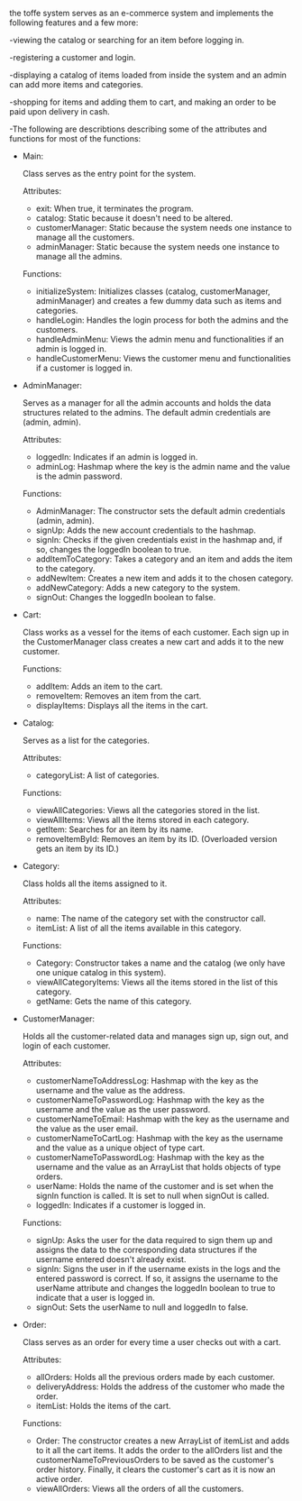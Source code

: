 the toffe system serves as an e-commerce system and implements the following features and a few more:

-viewing the catalog or searching for an item before logging in.

-registering a customer and login.

-displaying a catalog of items loaded from inside the system and an admin can add more items and categories.

-shopping for items and adding them to cart, and making an order to be paid upon delivery in cash.

-The following are describtions describing some of the attributes and functions for most of the functions:


- Main:

  Class serves as the entry point for the system.

  Attributes:
    - exit: When true, it terminates the program.
    - catalog: Static because it doesn't need to be altered.
    - customerManager: Static because the system needs one instance to manage all the customers.
    - adminManager: Static because the system needs one instance to manage all the admins.

  Functions:
    - initializeSystem: Initializes classes (catalog, customerManager, adminManager) and creates a few dummy data such as items and categories.
    - handleLogin: Handles the login process for both the admins and the customers.
    - handleAdminMenu: Views the admin menu and functionalities if an admin is logged in.
    - handleCustomerMenu: Views the customer menu and functionalities if a customer is logged in.

- AdminManager:

  Serves as a manager for all the admin accounts and holds the data structures related to the admins. The default admin credentials are (admin, admin).

  Attributes:
    - loggedIn: Indicates if an admin is logged in.
    - adminLog: Hashmap where the key is the admin name and the value is the admin password.

  Functions:
    - AdminManager: The constructor sets the default admin credentials (admin, admin).
    - signUp: Adds the new account credentials to the hashmap.
    - signIn: Checks if the given credentials exist in the hashmap and, if so, changes the loggedIn boolean to true.
    - addItemToCategory: Takes a category and an item and adds the item to the category.
    - addNewItem: Creates a new item and adds it to the chosen category.
    - addNewCategory: Adds a new category to the system.
    - signOut: Changes the loggedIn boolean to false.

- Cart:

  Class works as a vessel for the items of each customer. Each sign up in the CustomerManager class creates a new cart and adds it to the new customer.

  Functions:
    - addItem: Adds an item to the cart.
    - removeItem: Removes an item from the cart.
    - displayItems: Displays all the items in the cart.

- Catalog:

  Serves as a list for the categories.

  Attributes:
    - categoryList: A list of categories.

  Functions:
    - viewAllCategories: Views all the categories stored in the list.
    - viewAllItems: Views all the items stored in each category.
    - getItem: Searches for an item by its name.
    - removeItemById: Removes an item by its ID. (Overloaded version gets an item by its ID.)

- Category:

  Class holds all the items assigned to it.

  Attributes:
    - name: The name of the category set with the constructor call.
    - itemList: A list of all the items available in this category.

  Functions:
    - Category: Constructor takes a name and the catalog (we only have one unique catalog in this system).
    - viewAllCategoryItems: Views all the items stored in the list of this category.
    - getName: Gets the name of this category.

- CustomerManager:

  Holds all the customer-related data and manages sign up, sign out, and login of each customer.

  Attributes:
    - customerNameToAddressLog: Hashmap with the key as the username and the value as the address.
    - customerNameToPasswordLog: Hashmap with the key as the username and the value as the user password.
    - customerNameToEmail: Hashmap with the key as the username and the value as the user email.
    - customerNameToCartLog: Hashmap with the key as the username and the value as a unique object of type
cart.
    - customerNameToPasswordLog: Hashmap with the key as the username and the value as an ArrayList that holds objects of type orders.
    - userName: Holds the name of the customer and is set when the signIn function is called. It is set to null when signOut is called.
    - loggedIn: Indicates if a customer is logged in.

  Functions:
    - signUp: Asks the user for the data required to sign them up and assigns the data to the corresponding data structures if the username entered doesn't already exist.
    - signIn: Signs the user in if the username exists in the logs and the entered password is correct. If so, it assigns the username to the userName attribute and changes the loggedIn boolean to true to indicate that a user is logged in.
    - signOut: Sets the userName to null and loggedIn to false.

- Order:

  Class serves as an order for every time a user checks out with a cart.

  Attributes:
    - allOrders: Holds all the previous orders made by each customer.
    - deliveryAddress: Holds the address of the customer who made the order.
    - itemList: Holds the items of the cart.

  Functions:
    - Order: The constructor creates a new ArrayList of itemList and adds to it all the cart items. It adds the order to the allOrders list and the customerNameToPreviousOrders to be saved as the customer's order history. Finally, it clears the customer's cart as it is now an active order.
    - viewAllOrders: Views all the orders of all the customers.    
